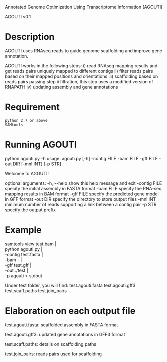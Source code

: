 Annotated Genome Optimization Using Transcriptome Information (AGOUTI)

AGOUTI v0.1

Description
=======================
AGOUTI uses RNAseq reads to guide genome scaffolding and improve gene annotation.

AGOUTI works in the following steps:
	i) read RNAseq mapping results and get reads pairs uniquely mapped to different contigs
	ii) filter reads pairs based on their mapped positions and orientations
	iii) scaffolding based on reads pairs passing step ii filtration, this step uses a modified version of RNAPATH
	iv) updating assembly and gene annotations

Requirement
==========================
	python 2.7 or above
	SAMtools

Running AGOUTI
==========================
python agouti.py -h
usage: agouti.py [-h] -contig FILE -bam FILE -gff FILE -out DIR [-mnl INT] [-p STR]

Welcome to AGOUTI!

optional arguments:
	-h, --help    show this help message and exit
	-contig FILE  specify the initial assembly in FASTA format
	-bam FILE     specify the RNA-seq mapping results in BAM format
	-gff FILE     specify the predicted gene model in GFF format
	-out DIR      specify the directory to store output files
	-mnl INT      minimum number of reads supporting a link between a contig pair
	-p STR        specify the output prefix

Example
==========================
samtools view test.bam | \
python agouti.py | \
-contig test.fasta | \
-bam - | \
-gff test.gff | \
-out ./test | \
-p agouti > stdout

Under test folder, you will find:
	test.agouti.fasta
	test.agouti.gff3
	test.scaff.paths
	test.join_pairs

Elaboration on each output file
==========================
test.agouti.fasta: scaffolded assembly in FASTA format

test.agouti.gff3: updated gene annotations in GFF3 format

test.scaff.paths: details on scaffolding paths

test.join_pairs: reads pairs used for scaffolding
